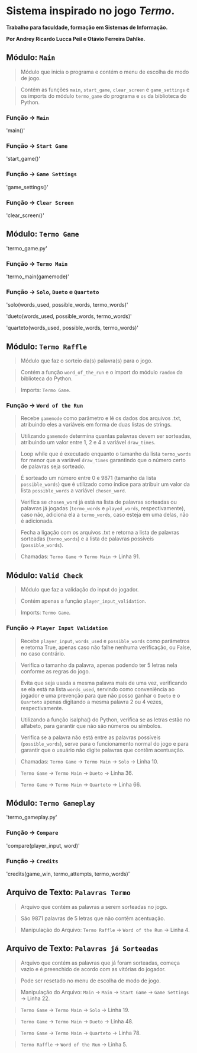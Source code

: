 # Sistema inspirado no jogo _Termo_. 

**Trabalho para faculdade, formação em Sistemas de Informação.**

**Por Andrey Ricardo Lucca Peil e Otávio Ferreira Dahlke.**

## Módulo: `Main`
> Módulo que inicia o programa e contém o menu de escolha de modo de jogo.

> Contém as funções `main`, `start_game`, `clear_screen` e `game_settings` e os imports do módulo `termo_game` do programa e `os` da biblioteca do Python.
### Função -> `Main`
'main()'
### Função -> `Start Game`
'start_game()'
### Função -> `Game Settings`
'game_settings()'
### Função -> `Clear Screen`
'clear_screen()'

## Módulo: `Termo Game`
'termo_game.py'
### Função -> `Termo Main`
'termo_main(gamemode)'
### Função -> `Solo`, `Dueto` e `Quarteto`
'solo(words_used, possible_words, termo_words)' 

'dueto(words_used, possible_words, termo_words)' 

'quarteto(words_used, possible_words, termo_words)'

## Módulo: `Termo Raffle`
> Módulo que faz o sorteio da(s) palavra(s) para o jogo.

> Contém a função `word_of_the_run` e o import do módulo `random` da biblioteca do Python.

> Imports: `Termo Game`.
### Função -> `Word of the Run`
> Recebe `gamemode` como parâmetro e lê os dados dos arquivos .txt, atribuindo eles a variáveis em forma de duas listas de strings.

> Utilizando `gamemode` determina quantas palavras devem ser sorteadas, atribuindo um valor entre 1, 2 e 4 a variável `draw_times`.

> Loop while que é executado enquanto o tamanho da lista `termo_words` for menor que a variável `draw_times` garantindo que o número certo de palavras seja sorteado.

> É sorteado um número entre 0 e 9871 (tamanho da lista `possible_words`) que é utilizado como índice para atribuir um valor da lista `possible_words` a variável `chosen_word`.

> Verifica se `chosen_word` já está na lista de palavras sorteadas ou palavras já jogadas (`termo_words` e `played_words`, respectivamente), caso não, adiciona ela a `termo_words`, caso esteja em uma delas, não é adicionada.

 > Fecha a ligação com os arquivos .txt e retorna a lista de palavras sorteadas (`termo_words`) e a lista de palavras possíveis (`possible_words`).

> Chamadas: `Termo Game` -> `Termo Main` -> Linha 91.

## Módulo: `Valid Check`
> Módulo que faz a validação do input do jogador.

> Contém apenas a função `player_input_validation`.

> Imports: `Termo Game`. 
### Função -> `Player Input Validation`
> Recebe `player_input`, `words_used` e `possible_words` como parâmetros e retorna True, apenas caso não falhe nenhuma verificação, ou False, no caso contrário.

> Verifica o tamanho da palavra, apenas podendo ter 5 letras nela conforme as regras do jogo.

> Evita que seja usada a mesma palavra mais de uma vez, verificando se ela está na lista `words_used`, servindo como conveniência ao jogador e uma prevenção para que não posso ganhar o `Dueto` e o `Quarteto` apenas digitando a mesma palavra 2 ou 4 vezes, respectivamente.

> Utilizando a função isalpha() do Python, verifica se as letras estão no alfabeto, para garantir que não são números ou símbolos.

> Verifica se a palavra não está entre as palavras possíveis (`possible_words`), serve para o funcionamento normal do jogo e para garantir que o usuário não digite palavras que contêm acentuação.

> Chamadas: `Termo Game` -> `Termo Main` -> `Solo` -> Linha 10.

> `Termo Game` -> `Termo Main` -> `Dueto` -> Linha 36.

> `Termo Game` -> `Termo Main` -> `Quarteto` -> Linha 66.

## Módulo: `Termo Gameplay`
'termo_gameplay.py'
### Função -> `Compare`
'compare(player_input, word)'
### Função -> `Credits`
'credits(game_win, termo_attempts, termo_words)'

## Arquivo de Texto: `Palavras Termo`
> Arquivo que contém as palavras a serem sorteadas no jogo.

> São 9871 palavras de 5 letras que não contêm acentuação.

> Manipulação do Arquivo: `Termo Raffle` -> `Word of the Run` -> Linha 4.

## Arquivo de Texto: `Palavras já Sorteadas`
> Arquivo que contém as palavras que já foram sorteadas, começa vazio e é preenchido de acordo com as vitórias do jogador.

> Pode ser resetado no menu de escolha de modo de jogo.

> Manipulação do Arquivo: `Main` -> `Main` -> `Start Game` -> `Game Settings` -> Linha 22.

> `Termo Game` -> `Termo Main` -> `Solo` -> Linha 19.

> `Termo Game` -> `Termo Main` -> `Dueto` -> Linha 48.

> `Termo Game` -> `Termo Main` -> `Quarteto` -> Linha 78.

> `Termo Raffle` -> `Word of the Run` -> Linha 5.
